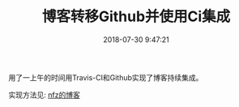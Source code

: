 ﻿---
title: 博客转移Github并使用Ci集成
date: 2018-07-30 9:47:21
categories:
- Summary
tags:
 - Code
---

用了一上午的时间用Travis-CI和Github实现了博客持续集成。

实现方法见: [nfz的博客](https://blog.nfz.moe/archives/hexo-auto-deploy-with-travis-ci.html)